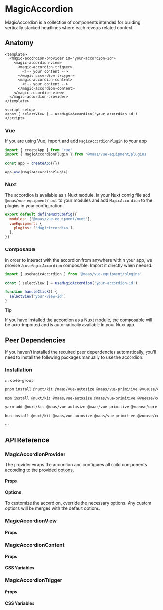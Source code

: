 # MagicAccordion

MagicAccordion is a collection of components intended for building vertically stacked headlines where each reveals related content.

<component-preview src="./demo/DefaultDemo.vue"/>

<!--@include: @/apps/docs/src/content/snippets/overview.md-->

## Anatomy

```vue
<template>
  <magic-accordion-provider id="your-accordion-id">
    <magic-accordion-view>
      <magic-accordion-trigger>
        <!-- your content -->
      </magic-accordion-trigger>
      <magic-accordion-content>
        <!-- your content -->
      </magic-accordion-content>
    </magic-accordion-view>
  </magic-accordion-provider>
</template>

<script setup>
const { selectView } = useMagicAccordion('your-accordion-id')
</script>
```

<!--@include: @/apps/docs/src/content/snippets/installation.md-->

### Vue

If you are using Vue, import and add `MagicAccordionPlugin` to your app.

```js
import { createApp } from 'vue'
import { MagicAccordionPlugin } from '@maas/vue-equipment/plugins'

const app = createApp({})

app.use(MagicAccordionPlugin)
```

### Nuxt

The accordion is available as a Nuxt module. In your Nuxt config file add `@maas/vue-equipment/nuxt` to your modules and add `MagicAccordion` to the plugins in your configuration.

```js
export default defineNuxtConfig({
  modules: ['@maas/vue-equipment/nuxt'],
  vueEquipment: {
    plugins: ['MagicAccordion'],
  },
})
```

### Composable

In order to interact with the accordion from anywhere within your app, we provide a `useMagicAccordion` composable. Import it directly when needed.

```js
import { useMagicAccordion } from '@maas/vue-equipment/plugins'

const { selectView } = useMagicAccordion('your-accordion-id')

function handleClick() {
  selectView('your-view-id')
}
```

> [!TIP]
> If you have installed the accordion as a Nuxt module, the composable will be auto-imported and is automatically available in your Nuxt app.

## Peer Dependencies

If you haven’t installed the required peer dependencies automatically, you’ll need to install the following packages manually to use the accordion.

<ProseTable
  :columns="[
    { label: 'Package'},
  ]"
  :rows="[
    {
      items: [
        {
          label: '[@nuxt/kit](https://www.npmjs.com/package/@nuxt/kit)'
        }
      ]
    },
    {
      items: [
        {
          label: '[@maas/vue-autosize](https://www.npmjs.com/package/@maas/vue-autosize)'
        }
      ]
    },
    {
      items: [
        {
          label: '[@maas/vue-primitive](https://www.npmjs.com/package/@maas/vue-primitive)'
        }
      ]
    },
    {
      items: [
        {
          label: '[@vueuse/core](https://www.npmjs.com/package/@vueuse/core)'
        }
      ]
    },
  ]"
/>

### Installation

::: code-group

```sh [pnpm]
pnpm install @nuxt/kit @maas/vue-autosize @maas/vue-primitive @vueuse/core
```

```sh [npm]
npm install @nuxt/kit @maas/vue-autosize @maas/vue-primitive @vueuse/core
```

```sh [yarn]
yarn add @nuxt/kit @maas/vue-autosize @maas/vue-primitive @vueuse/core
```

```sh [bun]
bun install @nuxt/kit @maas/vue-autosize @maas/vue-primitive @vueuse/core
```

:::

## API Reference

### MagicAccordionProvider

The provider wraps the accordion and configures all child components according to the provided [options](#options).

#### Props

<ProseTable 
  :columns="[
    { label: 'Prop' },
    { label: 'Type' },
    { label: 'Required' }
  ]"
  :rows="[
    {
      items: [
        {
          label: 'id',
          description: 'Providing an id is required. Can either be a string or a ref.'
        },
        {
          label: 'MaybeRef\<string\>',
          escape: true
        },
        {
          label: 'true'
        }
      ]
    },
    {
      items: [
        {
          label: 'asChild',
          description: 'Prevent the component from rendering and pass all functionality to a child element.'
        },
        {
          label: 'boolean'
        },
        {
          label: 'false'
        }
      ]
    },
    {
      items: [
        {
          label: 'options',
          description: 'Refer to the [options table](#options) for details.'
        },
        {
          label: 'MagicAccordionOptions'
        },
        {
          label: 'false'
        }
      ]
    },
  ]"
/>

#### Options

To customize the accordion, override the necessary options. Any custom options will be merged with the default options.

<ProseTable
  :columns="[
    { label: 'Option' },
    { label: 'Type' },
    { label: 'Default' }
  ]"
  :rows="[
    {
      items: [
        { 
          label: 'mode',
          description: 'Set mode to multiple to allow multiple views to be open in parallel.'
        },
        { label: 'AccordionMode',
          description: '\'single\' | \'multiple\''
        },
        { 
          label: 'single'
        }
      ]
    },
    {
      items: [
        { 
          label: 'transition',
          description: 'Override the [transition name](https://vuejs.org/guide/built-ins/transition#named-transitions) of nested `MagicAccordionContent` elements.'
        },
        { 
          label: 'string'
        },
        { 
          label: 'string',
          description: '\'magic-accordion\'',
        }
      ]
    },
    {
      items: [
        {
          label: 'animation.duration',
          description: 'Configure the accordions’s animation duration.'
        },
        {
          label: 'number'
        },
        {
          label: '200'
        }
      ]
    },
    {
      items: [
        {
          label: 'animation.easing',
          description: 'Configure the accordions’s animation easing.'
        },
        {
          label: 'function',
          description: '(t: number) => number'
        },
        {
          label: 'easeOutQuad',
          description: 't * (2 - t)'
        }
      ]
    },
    {
      items: [
        { 
          label: 'disabled',
          description: 'Disable the accordion completely.'
        },
        { 
          label: 'boolean'
        },
        { 
          label: 'false',
        }
      ]
    },
  ]"
/>

### MagicAccordionView

#### Props

<ProseTable 
  :columns="[
    { label: 'Prop' },
    { label: 'Type' },
    { label: 'Required' }
  ]"
  :rows="[
    {
      items: [
        {
          label: 'id',
          description: 'Providing an id is optional. Neccessary for interacting with the view through `useMagicAccordion`.'
        },
        {
          label: 'MaybeRef\<string\>',
          escape: true
        },
        {
          label: 'false'
        }
      ]
    },
    {
      items: [
        {
          label: 'asChild',
          description: 'Prevent the component from rendering and pass all functionality to a child element.'
        },
        {
          label: 'boolean'
        },
        {
          label: 'false'
        }
      ]
    },
    {
      items: [
        {
          label: 'active',
          description: 'Prevent the component from rendering and pass all functionality to a child element.'
        },
        {
          label: 'boolean'
        },
        {
          label: 'false'
        }
      ]
    },
  ]"
/>

### MagicAccordionContent

#### Props

<ProseTable 
  :columns="[
    { label: 'Prop' },
    { label: 'Type' },
    { label: 'Required' }
  ]"
  :rows="[
    {
      items: [
        {
          label: 'asChild',
          description: 'Prevent the inner component inside the `<transition>` from rendering and pass all functionality to a child element.'
        },
        {
          label: 'boolean'
        },
        {
          label: 'false'
        }
      ]
    },
    {
      items: [
        { 
          label: 'transition',
          description: 'Override the [transition name](https://vuejs.org/guide/built-ins/transition#named-transitions).'
        },
        { 
          label: 'string' },
        { 
          label: 'false',
        }
      ]
    },
    {
      items: [
        {
          label: 'animation.duration',
          description: 'Override the component’s animation duration.'
        },
        {
          label: 'number'
        },
        {
          label: 'false'
        }
      ]
    },
    {
      items: [
        {
          label: 'animation.easing',
          description: 'Override the component’s animation easing.'
        },
        {
          label: 'function',
          description: '(t: number) => number'
        },
        {
          label: 'false'
        }
      ]
    },
  ]"
/>

#### CSS Variables

<ProseTable
  :columns="[
    { label: 'Variable' },
    { label: 'Default' },
  ]"
  :rows="[
    {
      items: [
        {
          label: '--magic-accordion-content-clip-path'
        },
        {
          label: 'inset(0)'
        },
      ]
    }
  ]"
/>

### MagicAccordionTrigger

#### Props

<ProseTable 
  :columns="[
    { label: 'Prop' },
    { label: 'Type' },
    { label: 'Required' }
  ]"
  :rows="[
    {
      items: [
        {
          label: 'asChild',
          description: 'Prevent the component from rendering and pass all functionality to a child element.'
        },
        {
          label: 'boolean'
        },
        {
          label: 'false'
        }
      ]
    },
    {
      items: [
        {
          label: 'disabled',
          description: 'Disable the trigger.'
        },
        {
          label: 'boolean'
        },
        {
          label: 'false'
        }
      ]
    },
    {
      items: [
        {
          label: 'trigger',
          description: 'Override the interactions that activate the trigger.'
        },
        {
          label: 'Interaction[]',
          description: 'Array<\'click\' | \'mouseenter\'>',
        },
        {
          label: 'false'
        }
      ]
    },
  ]"
/>

#### CSS Variables

<ProseTable
  :columns="[
    { label: 'Variable' },
    { label: 'Default' },
  ]"
  :rows="[
    {
      items: [
        {
          label: '--magic-accordion-trigger-cursor-disabled'
        },
        {
          label: 'not-allowed'
        },
      ]
    }
  ]"
/>
